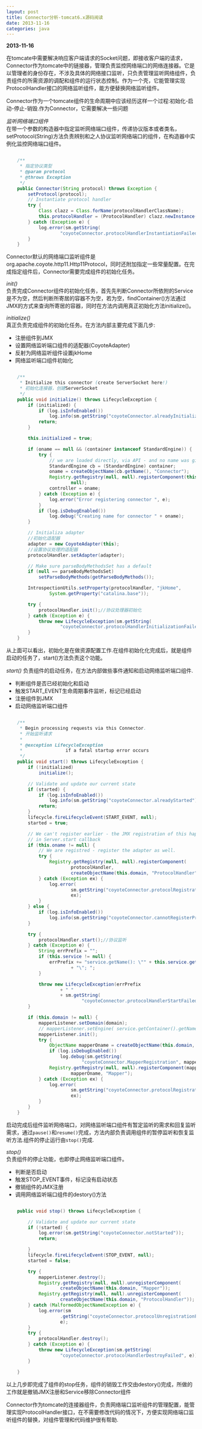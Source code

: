 ```yaml
---
layout: post
title: Connector分析-tomcat6.x源码阅读
date: 2013-11-16
categories: java
---
```

**2013-11-16**


在tomcate中需要解决响应客户端请求的Socket问题，即接收客户端的请求，Connector作为tomcate中的链接器，管理负责监控网络端口的网络连接器。它是以管理者的身份存在，不涉及具体的网络接口监听，只负责管理监听网络组件，负责组件的所需资源的调配和组件的运行状态控制。作为一个壳，它能管理实现ProtocolHandler接口的网络监听组件，能方便替换网络监听组件。

Connector作为一个tomcate组件的生命周期中应该经历这样一个过程:初始化-启动-停止-销毁.作为Connector，它需要解决一些问题

*监听网络端口组件*  
在带一个参数的构造器中指定监听网络端口组件，传递协议版本或者类名，setProtocol(String)方法负责辨别和之人协议监听网络端口的组件，在构造器中实例化监控网络端口组件。

```java

	/**
	 * 指定协议类型
	 * @param protocol
	 * @throws Exception
	 */
	public Connector(String protocol) throws Exception {
		setProtocol(protocol);
		// Instantiate protocol handler
		try {
			Class clazz = Class.forName(protocolHandlerClassName);
			this.protocolHandler = (ProtocolHandler) clazz.newInstance();
		} catch (Exception e) {
			log.error(sm.getString(
					"coyoteConnector.protocolHandlerInstantiationFailed", e));
		}
	}

```

Connector默认的网络端口监听组件是org.apache.coyote.http11.Http11Protocol，同时还附加指定一些常量配置。在完成指定组件后，Connector需要完成组件的初始化任务。

*init()*  
负责完成Connector组件的初始化任务，首先先判断Connector所依附的Service是不为空，然后判断所寄居的容器不为空，若为空，findContainer()方法通过JMX的方式来查询所寄居的容器，同时在方法内调用真正初始化方法initialize()。

*initialize()*  
真正负责完成组件的初始化任务。在方法内部主要完成下面几步:

+ 注册组件到JMX
+ 设置网络监听端口组件的适配器(CoyoteAdapter)
+ 反射为网络监听组件设置jkHome
+ 网络监听端口组件初始化

```java

	/**
	 * Initialize this connector (create ServerSocket here!)
	 * 初始化连接器，创建ServerSocket
	 */
	public void initialize() throws LifecycleException {
		if (initialized) {
			if (log.isInfoEnabled())
				log.info(sm.getString("coyoteConnector.alreadyInitialized"));
			return;
		}

		this.initialized = true;

		if (oname == null && (container instanceof StandardEngine)) {
			try {
				// we are loaded directly, via API - and no name was given to us
				StandardEngine cb = (StandardEngine) container;
				oname = createObjectName(cb.getName(), "Connector");
				Registry.getRegistry(null, null).registerComponent(this, oname,
						null);
				controller = oname;
			} catch (Exception e) {
				log.error("Error registering connector ", e);
			}
			if (log.isDebugEnabled())
				log.debug("Creating name for connector " + oname);
		}

		// Initializa adapter
		//初始化适配器
		adapter = new CoyoteAdapter(this);
		//设置协议处理的适配器
		protocolHandler.setAdapter(adapter);

		// Make sure parseBodyMethodsSet has a default
		if (null == parseBodyMethodsSet)
			setParseBodyMethods(getParseBodyMethods());

		IntrospectionUtils.setProperty(protocolHandler, "jkHome",
				System.getProperty("catalina.base"));

		try {
			protocolHandler.init();//协议处理器初始化
		} catch (Exception e) {
			throw new LifecycleException(sm.getString(
					"coyoteConnector.protocolHandlerInitializationFailed", e));
		}
	}
```
从上面可以看出，初始化是在做资源配置工作.在组件初始化化完成后，就是组件启动的任务了，start()方法负责这个功能。

*start()*
负责组件的启动任务，在方法内部做些事件通知和启动网络监听端口组件.

+ 判断组件是否已经初始化和启动
+ 触发START_EVENT生命周期事件监听，标记已经启动
+ 注册组件到JMX
+ 启动网络监听端口组件

```java

	/**
	 * Begin processing requests via this Connector.
	 * 开始监听请求
	 * 
	 * @exception LifecycleException
	 *                if a fatal startup error occurs
	 */
	public void start() throws LifecycleException {
		if (!initialized)
			initialize();

		// Validate and update our current state
		if (started) {
			if (log.isInfoEnabled())
				log.info(sm.getString("coyoteConnector.alreadyStarted"));
			return;
		}
		lifecycle.fireLifecycleEvent(START_EVENT, null);
		started = true;

		// We can't register earlier - the JMX registration of this happens
		// in Server.start callback
		if (this.oname != null) {
			// We are registred - register the adapter as well.
			try {
				Registry.getRegistry(null, null).registerComponent(
						protocolHandler,
						createObjectName(this.domain, "ProtocolHandler"), null);
			} catch (Exception ex) {
				log.error(
						sm.getString("coyoteConnector.protocolRegistrationFailed"),
						ex);
			}
		} else {
			if (log.isInfoEnabled())
				log.info(sm.getString("coyoteConnector.cannotRegisterProtocol"));
		}

		try {
			protocolHandler.start();//协议监听
		} catch (Exception e) {
			String errPrefix = "";
			if (this.service != null) {
				errPrefix += "service.getName(): \"" + this.service.getName()
						+ "\"; ";
			}

			throw new LifecycleException(errPrefix
					+ " "
					+ sm.getString(
							"coyoteConnector.protocolHandlerStartFailed", e));
		}

		if (this.domain != null) {
			mapperListener.setDomain(domain);
			// mapperListener.setEngine( service.getContainer().getName() );
			mapperListener.init();
			try {
				ObjectName mapperOname = createObjectName(this.domain, "Mapper");
				if (log.isDebugEnabled())
					log.debug(sm.getString(
							"coyoteConnector.MapperRegistration", mapperOname));
				Registry.getRegistry(null, null).registerComponent(mapper,
						mapperOname, "Mapper");
			} catch (Exception ex) {
				log.error(
						sm.getString("coyoteConnector.protocolRegistrationFailed"),
						ex);
			}
		}
	}

```

启动完成后组件监听网络端口，对网络监听端口组件有暂定监听的需求和回复监听需求，通过`pause()`和`resume()`完成，方法内部负责调用组件的暂停监听和恢复监听方法.组件的停止运行由`stop()`完成.

*stop()*  
负责组件的停止功能，也即停止网络监听端口组件。

+ 判断是否启动
+ 触发STOP_EVENT事件，标记没有启动状态
+ 撤销组件的JMX注册
+ 调用网络监听端口组件的destory()方法

```java

	public void stop() throws LifecycleException {

		// Validate and update our current state
		if (!started) {
			log.error(sm.getString("coyoteConnector.notStarted"));
			return;

		}
		lifecycle.fireLifecycleEvent(STOP_EVENT, null);
		started = false;

		try {
			mapperListener.destroy();
			Registry.getRegistry(null, null).unregisterComponent(
					createObjectName(this.domain, "Mapper"));
			Registry.getRegistry(null, null).unregisterComponent(
					createObjectName(this.domain, "ProtocolHandler"));
		} catch (MalformedObjectNameException e) {
			log.error(sm
					.getString("coyoteConnector.protocolUnregistrationFailed"),
					e);
		}
		try {
			protocolHandler.destroy();
		} catch (Exception e) {
			throw new LifecycleException(sm.getString(
					"coyoteConnector.protocolHandlerDestroyFailed", e));
		}

	}
```

以上几步即完成了组件的stop任务，组件的销毁工作交由destory()完成，所做的工作就是撤销JMX注册和Service移除Connector组件

Connector作为tomcate的连接器组件，负责网络端口监听组件的管理配置，能管理实现ProtocolHandler接口，在不需要修改代码的情况下，方便实现网络端口监听组件的替换，对组件管理和代码维护很有帮助.
